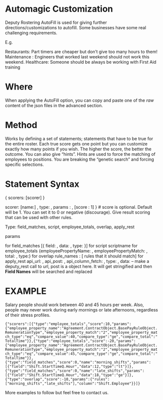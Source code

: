 # Automagic Customization

Deputy Rostering AutoFill is used for giving further directions/customizations to autofill. Some businesses have some real challenging requirements.

E.g.

Restaurants: Part timers are cheaper but don’t give too many hours to them!
Maintenance : Engineers that worked last weekend should not work this weekend.
Healthcare: Someone should be always be working with First Aid training


# Where

When applying the AutoFill option, you can copy and paste one of the *raw* content of the json files in the advanced section.


# Method

Works by defining a set of statements; statements that have to be true for the entire roster. Each true score gets one point but you can customize exactly how many points if you wish. The higher the score, the better the outcome. You can also give “hints”. Hints are used to force the matching of employees to positions. You are breaking the “genetic search” and forcing specific selections.


# Statement Syntax

{ scorers: [scorer]  }



scorer:
[name:] ,  type:  , params :  , [score : 1] }  # score is optional. Default will be 1. You can set it to 0 or negative (discourage). Give result scoring that can be used with other rules.


Type: field_matches, script, employee_totals, overlap, apply_rest



params

for field_matches          [{ field: ,  data: , type: }]
for script                       scriptname
for employee_totals     {employeePropertyName: , employeePropertyMatch: , total:  ,   type:}
for overlap                    rule_names :  [ rules that it should match]
for apply_rest               api_url:  ,  api_post: , api_column_fetch:  , type: , data:    – make a              deputy_rest call to url, post is a object here. It will get stringified and then __Field Names__ will be searched and replaced








# EXAMPLE

Salary people should work between 40 and 45 hours per week. Also, people may never work during early mornings or late afternoons, regardless of their stress profiles.

```{"scorers":[{"type":"employee_totals","score":10,"params":{"employee_property_name":"Agreement.ContractObject.BasePayRuleObject.RemunerationType","employee_property_match":"2","employee_property_match_type":"eq","compare_value":40,"compare_type":"ge","compare_total":"TotalTime"}},{"type":"employee_totals","score":-20,"params":{"employee_property_name":"Agreement.ContractObject.BasePayRuleObject.RemunerationType","employee_property_match":"2","employee_property_match_type":"eq","compare_value":45,"compare_type":"ge","compare_total":"TotalTime"}},{"type":"field_matches","score":0,"name":"morning_shifts","params":[{"field":"Shift.StartTimeQ.Hour","data":12,"type":"lt"}]},{"type":"field_matches","score":0,"name":"late_shifts","params":[{"field":"Shift.StartTimeQ.Hour","data":18,"type":"ge"}]},{"type":"overlap","score":-10,"params":{"rules":["morning_shifts","late_shifts"],"column":"Shift.Employee"}}]}```



More examples to follow but feel free to contact us.
